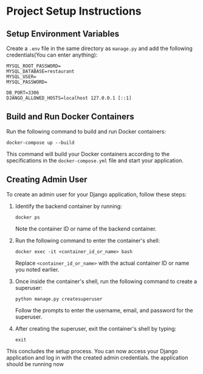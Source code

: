 # Project Setup Instructions

## Setup Environment Variables

Create a `.env` file in the same directory as `manage.py` and add the following credentials(You can enter anything):

```
MYSQL_ROOT_PASSWORD=
MYSQL_DATABASE=restaurant
MYSQL_USER=
MYSQL_PASSWORD=

DB_PORT=3306
DJANGO_ALLOWED_HOSTS=localhost 127.0.0.1 [::1]
```

## Build and Run Docker Containers

Run the following command to build and run Docker containers:
```
docker-compose up --build
```
This command will build your Docker containers according to the specifications in the `docker-compose.yml` file and start your application.

## Creating Admin User

To create an admin user for your Django application, follow these steps:

1. Identify the backend container by running:

    ```
    docker ps
    ```

    Note the container ID or name of the backend container.

2. Run the following command to enter the container's shell:

    ```
    docker exec -it <container_id_or_name> bash
    ```

    Replace `<container_id_or_name>` with the actual container ID or name you noted earlier.

3. Once inside the container's shell, run the following command to create a superuser:

    ```
    python manage.py createsuperuser
    ```

    Follow the prompts to enter the username, email, and password for the superuser.

4. After creating the superuser, exit the container's shell by typing:

    ```
    exit
    ```

This concludes the setup process. You can now access your Django application and log in with the created admin credentials.
the application should be running now
